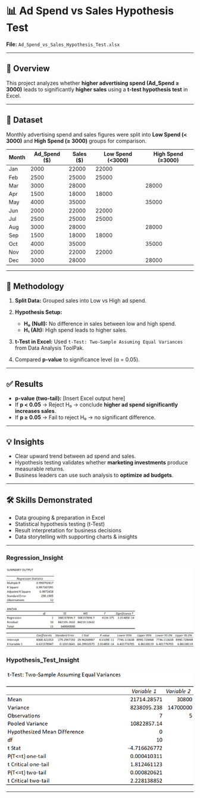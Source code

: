 # 📊 Ad Spend vs Sales Hypothesis Test

**File:** `Ad_Spend_vs_Sales_Hypothesis_Test.xlsx`

---

## 📌 Overview

This project analyzes whether **higher advertising spend (Ad\_Spend ≥ 3000)** leads to significantly **higher sales** using a **t-test hypothesis test** in Excel.

---

## 📂 Dataset

Monthly advertising spend and sales figures were split into **Low Spend (< 3000)** and **High Spend (≥ 3000)** groups for comparison.

| Month | Ad\_Spend (\$) | Sales (\$) | Low Spend (<3000) | High Spend (≥3000) |
| ----- | -------------- | ---------- | ----------------- | ------------------ |
| Jan   | 2000           | 22000      | 22000             |                    |
| Feb   | 2500           | 25000      | 25000             |                    |
| Mar   | 3000           | 28000      |                   | 28000              |
| Apr   | 1500           | 18000      | 18000             |                    |
| May   | 4000           | 35000      |                   | 35000              |
| Jun   | 2000           | 22000      | 22000             |                    |
| Jul   | 2500           | 25000      | 25000             |                    |
| Aug   | 3000           | 28000      |                   | 28000              |
| Sep   | 1500           | 18000      | 18000             |                    |
| Oct   | 4000           | 35000      |                   | 35000              |
| Nov   | 2000           | 22000      | 22000             |                    |
| Dec   | 3000           | 28000      |                   | 28000              |

---

## 🔎 Methodology

1. **Split Data:** Grouped sales into Low vs High ad spend.
2. **Hypothesis Setup:**

   * **H₀ (Null):** No difference in sales between low and high spend.
   * **H₁ (Alt):** High spend leads to higher sales.
3. **t-Test in Excel:** Used `t-Test: Two-Sample Assuming Equal Variances` from Data Analysis ToolPak.
4. Compared **p-value** to significance level (α = 0.05).

---

## ✅ Results

* **p-value (two-tail):** \[Insert Excel output here]
* If **p < 0.05** → Reject H₀ → conclude **higher ad spend significantly increases sales**.
* If **p ≥ 0.05** → Fail to reject H₀ → no significant difference.

---

## 💡 Insights

* Clear upward trend between ad spend and sales.
* Hypothesis testing validates whether **marketing investments** produce measurable returns.
* Business leaders can use such analysis to **optimize ad budgets**.

---

## 🛠️ Skills Demonstrated

* Data grouping & preparation in Excel
* Statistical hypothesis testing (t-Test)
* Result interpretation for business decisions
* Data storytelling with supporting charts & insights

---
### Regression_Insight
![alt text](Regression_Insight.png)

### Hypothesis_Test_Insight
![alt text](Hypothesis_Test_Insight.png)

---